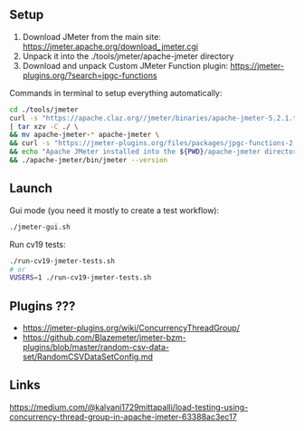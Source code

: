 
## Setup

1. Download JMeter from the main site: https://jmeter.apache.org/download_jmeter.cgi
2. Unpack it into the ./tools/jmeter/apache-jmeter directory
3. Download and unpack Custom JMeter Function plugin: https://jmeter-plugins.org/?search=jpgc-functions

Commands in terminal to setup everything automatically:
```bash
cd ./tools/jmeter
curl -s "https://apache.claz.org//jmeter/binaries/apache-jmeter-5.2.1.tgz" \
| tar xzv -C ./ \
&& mv apache-jmeter-* apache-jmeter \
&& curl -s "https://jmeter-plugins.org/files/packages/jpgc-functions-2.1.zip" | tar xzv -C ./apache-jmeter \
&& echo "Apache JMeter installed into the ${PWD}/apache-jmeter directory"
&& ./apache-jmeter/bin/jmeter --version
```

## Launch

Gui mode (you need it mostly to create a test workflow):
```bash
./jmeter-gui.sh
```

Run cv19 tests:
```bash
./run-cv19-jmeter-tests.sh
# or 
VUSERS=1 ./run-cv19-jmeter-tests.sh
```

## Plugins ???

* https://jmeter-plugins.org/wiki/ConcurrencyThreadGroup/
* https://github.com/Blazemeter/jmeter-bzm-plugins/blob/master/random-csv-data-set/RandomCSVDataSetConfig.md

## Links
https://medium.com/@kalyani1729mittapalli/load-testing-using-concurrency-thread-group-in-apache-jmeter-63388ac3ec17
